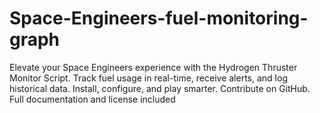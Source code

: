 # Space-Engineers-fuel-monitoring-graph
Elevate your Space Engineers experience with the Hydrogen Thruster Monitor Script. Track fuel usage in real-time, receive alerts, and log historical data. Install, configure, and play smarter. Contribute on GitHub. Full documentation and license included
